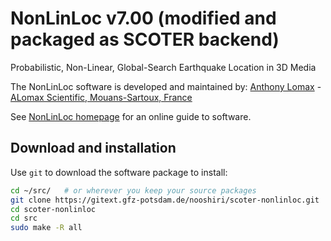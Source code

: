 # NonLinLoc v7.00 (modified and packaged as SCOTER backend)

Probabilistic, Non-Linear, Global-Search Earthquake Location in 3D Media

The NonLinLoc software is developed and maintained by:
[Anthony Lomax](http://alomax.free.fr/) - [ALomax Scientific, Mouans-Sartoux, France](http://alomax.free.fr/alss/)

See [NonLinLoc homepage](http://alomax.free.fr/nlloc/) for an online guide to software.


## Download and installation

Use `git` to download the software package to install:

```bash
cd ~/src/   # or wherever you keep your source packages
git clone https://gitext.gfz-potsdam.de/nooshiri/scoter-nonlinloc.git
cd scoter-nonlinloc
cd src
sudo make -R all
```

